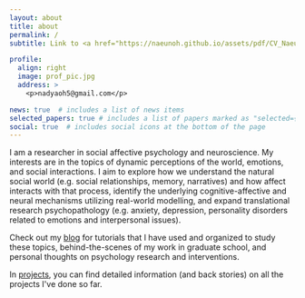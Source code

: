 ```yaml
---
layout: about
title: about
permalink: /
subtitle: Link to <a href="https://naeunoh.github.io/assets/pdf/CV_NaeunOh_2022.pdf">CV</a>

profile:
  align: right
  image: prof_pic.jpg
  address: >
    <p>nadyaoh5@gmail.com</p>

news: true  # includes a list of news items
selected_papers: true # includes a list of papers marked as "selected={true}"
social: true  # includes social icons at the bottom of the page
---
```


I am a researcher in social affective psychology and neuroscience. My interests are in the topics of dynamic perceptions of the world, emotions, and social interactions. I aim to explore how we understand the natural social world (e.g. social relationships, memory, narratives) and how affect interacts with that process, identify the underlying cognitive-affective and neural mechanisms utilizing real-world modelling, and expand  translational research psychopathology (e.g. anxiety, depression, personality disorders related to emotions and interpersonal issues).

Check out my [blog](/blog) for tutorials that I have used and organized to study these topics, behind-the-scenes of my work in graduate school, and personal thoughts on psychology research and interventions.

In [projects](/projects), you can find detailed information (and back stories) on all the projects I've done so far.
